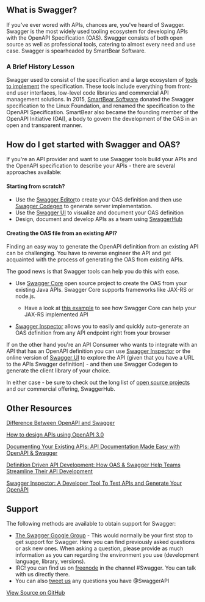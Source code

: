 ## What is Swagger?

If you've ever wored with APIs, chances are, you've heard of Swagger. Swagger is the most widely used tooling ecosystem for developing APIs with the OpenAPI Specification (OAS). Swagger consists of both open source as well as professional tools, catering to almost every need and use case. 
Swagger is spearheaded by SmartBear Software.

### A Brief History Lesson
Swagger used to consist of the specification and a large ecosystem of [tools to implement](https://swagger.io/tools/) the specification. These tools include everything from front-end user interfaces, low-level code libraries and commercial API management solutions. In 2015, [SmartBear Software](www.smartbear.com) donated the Swagger specification to the Linux Foundation, and renamed the specification to the OpenAPI Specification. SmartBear also became the founding member of the OpenAPI Initiative (OAI), a body to govern the development of the OAS in an open and transparent manner. 


## How do I get started with Swagger and OAS?

If you're an API provider and want to use Swagger tools build your APIs and the OpenAPI specification to describe your APIs - there are several approaches available:

#### Starting from scratch?

* Use the [Swagger Editor](http://editor.swagger.io/)to create your OAS definition and then use [Swagger Codegen](https://swagger.io/swagger-codegen/) to generate server implementation.
* Use the [Swagger UI](https://swagger.io/swagger-ui/) to visualize and document your OAS definition
* Design, document and develop APIs as a team using [SwaggerHub](https://swaggerhub.com)

#### Creating the OAS file from an existing API?

Finding an easy way to generate the OpenAPI definition from an existing API can be challenging. You have to reverse engineer the API and get acquainted with the process of generating the OAS from existing APIs.

The good news is that Swagger tools can help you do this with ease. 

* Use [Swagger Core](https://github.com/swagger-api/swagger-core) open source project to create the OAS from your existing Java APIs. Swagger Core supports frameworks like JAX-RS or node.js. 

  * Have a look at [this example](https://github.com/swagger-api/swagger-core/wiki/Swagger-Core-JAX-RS-Project-Setup-1.5.X) to see how Swagger Core can help your JAX-RS implemented API   

* [Swagger Inspector](inspector.swagger.io) allows you to easily and quickly auto-generate an OAS definition from any API endpoint right from your browser

If on the other hand you're an API Consumer who wants to integrate with an API that has an OpenAPI definition you can use [Swagger Inspector](https://swagger.io/swagger-inspector/) or the online version of [Swagger UI](http://petstore.swagger.io/) to explore the API (given that you have a URL to the APIs Swagger definition) - and then use Swagger Codegen to generate the client library of your choice.

In either case - be sure to check out the long list of [open source projects](https://swagger.io/open-source-integrations/) and our commercial offering, SwaggerHub.

## Other Resources

[Difference Between OpenAPI and Swagger](https://swagger.io/blog/difference-between-swagger-and-openapi/) 

[How to design APIs using OpenAPI 3.0](https://www.youtube.com/watch?v=6kwmW_p_Tig&feature=youtu.be) 

[Documenting Your Existing APIs: API Documentation Made Easy with OpenAPI & Swagger](https://swagger.io/blog/how-to-generate-openapi-swagger/)

[Definition Driven API Development: How OAS & Swagger Help Teams Streamline Their API Development](https://swagger.io/blog/api-development-with-openapi-and-swagger/) 

[Swagger Inspector: A Developer Tool To Test APIs and Generate Your OpenAPI](https://swagger.io/blog/announcing-swagger-inspector/)

## Support

The following methods are available to obtain support for Swagger:

* [The Swagger Google Group](https://groups.google.com/forum/#!forum/swagger-swaggersocket) - This would normally be your first stop to get support for Swagger. Here you can find previously asked questions or ask new ones. When asking a question, please provide as much information as you can regarding the environment you use (development language, library, versions).
* IRC! you can find us on [freenode](http://webchat.freenode.net/?channels=swagger) in the channel #Swagger. You can talk with us directly there.
* You can also [tweet us](https://twitter.com/SwaggerApi) any questions you have @SwaggerAPI

[View Source on GitHub](https://github.com/swagger-api/swagger.io/blob/wordpress//getting-started/index.md)



